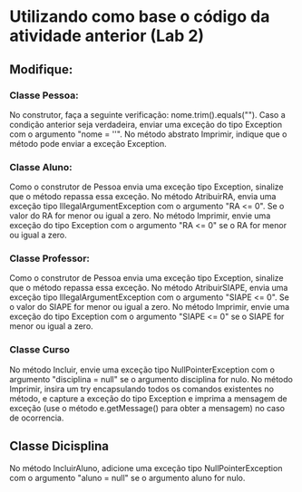 # Utilizando como base o código da atividade anterior (Lab 2)
 
## Modifique:

### Classe Pessoa:
No construtor, faça a seguinte verificação: nome.trim().equals(""). Caso a condição anterior seja verdadeira, enviar uma exceção do tipo Exception com o argumento "nome = ''".
No método abstrato Imprimir, indique que o método pode enviar a exceção Exception.

### Classe Aluno:
Como o construtor de Pessoa envia uma exceção tipo Exception, sinalize que o método repassa essa exceção.
No método AtribuirRA, envia uma exceção tipo IllegalArgumentException com o argumento "RA <= 0". Se o valor do RA for menor ou igual a zero.
No método Imprimir, envie uma exceção do tipo Exception com o argumento "RA <= 0" se o RA for menor ou igual a zero.

### Classe Professor:
Como o construtor de Pessoa envia uma exceção tipo Exception, sinalize que o método repassa essa exceção.
No método AtribuirSIAPE, envia uma exceção tipo IllegalArgumentException com o argumento "SIAPE <= 0". Se o valor do SIAPE for menor ou igual a zero.
No método Imprimir, envie uma exceção do tipo Exception com o argumento "SIAPE <= 0" se o SIAPE for menor ou igual a zero.

### Classe Curso
No método Incluir, envie uma exceção tipo NullPointerException com o argumento "disciplina = null" se o argumento disciplina for nulo.
No método Imprimir, insira um try encapsulando todos os comandos existentes no método, e capture a exceção do tipo Exception e imprima a mensagem de exceção (use o método e.getMessage() para obter a mensagem) no caso de ocorrencia.

## Classe Dicisplina
No método IncluirAluno, adicione uma exceção tipo NullPointerException com o argumento "aluno = null" se o argumento aluno for nulo.
